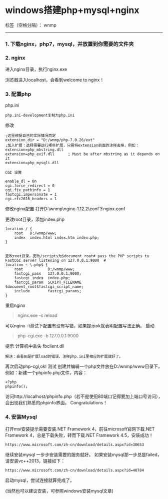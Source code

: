 ﻿# windows搭建php+mysql+nginx

标签（空格分隔）： wnmp

---

### 1. 下载nginx，php7，mysql，并放置到你需要的文件夹
### 2. nginx
进入nginx目录，执行nginx.exe

浏览器进入localhost，会看到welcome to nginx！

### 3. 配置php
php.ini

    php.ini-development复制为php.ini

修改
```
;这里根据自己的实际情况而定
extension_dir = "D:/wnmp/php-7.0.26/ext"
;加入扩展：选择需要运行哪些扩展，只需将extension前面的注释去掉，例如：
extension=php_mbstring.dll
extension=php_exif.dll      ; Must be after mbstring as it depends on it
extension=php_mysqli.dll

CGI 设置

enable_dl = On
cgi.force_redirect = 0
cgi.fix_pathinfo = 1
fastcgi.impersonate = 1
cgi.rfc2616_headers = 1
```

修改nginx配置
打开D:\wnmp\nginx-1.12.2\conf下nginx.conf

更改root目录，添加index.php
```
location / {  
    root   D:/wnmp/www;  
    index  index.html index.htm index.php;  
}  


更改root目录，更改/scripts为$document_root# pass the PHP scripts to FastCGI server listening on 127.0.0.1:9000  #  
location ~ \.php$ {  
    root           D:/wnmp/www;  
    fastcgi_pass   127.0.0.1:9000;  
    fastcgi_index  index.php;  
    fastcgi_param  SCRIPT_FILENAME  $document_root$fastcgi_script_name;  
    include        fastcgi_params;  
}
```
重启nginx

> nginx.exe -s reload

可以nginx -t测试下配置有没有写错，如果提示ok就表明配置写法正确。
启动

> php-cgi.exe -b 127.0.0.1:9000

提示 计算机中丢失 fbclient.dll

    解决：会看到是扩展load的错误，注释php.ini里相应的扩展就好了。

再次启动php-cgi,ok!
测试
创建并编辑一个php文件放在D:/wnmp/www目录下，例如：新建一个phpinfo.php文件，内容：

```
<?php 
phpinfo();
```

访问http://localhost/phpinfo.php（若不是使用80端口记得要加上端口号访问），会出现我们熟悉的phpinfo界面。
Congratulations！

### 4. 安装Mysql
打开msi安装提示需要安装.NET Framework 4，前往microsoft官网下载.NET Framework 4，总是下载失败，转而下载.NET Framework 4.5，安装成功！

    https://www.microsoft.com/zh-cn/download/details.aspx?id=30653

继续安装mysql
一步步安装需要的服务就好。
如果安装mysql那一步总是failed，请安装vc++2013，链接如下：

    https://www.microsoft.com/zh-cn/download/details.aspx?id=40784

启动mysql，尝试连接就算完成了。

(当然也可以建议安装，可参照windows安装mysql文章)




